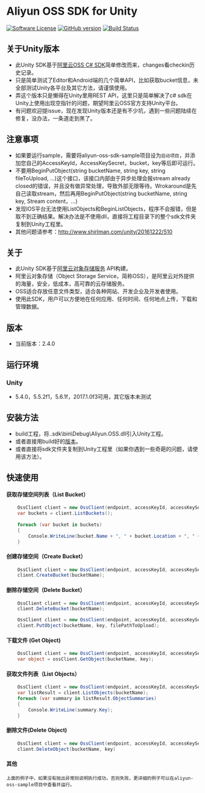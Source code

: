 ﻿# Aliyun OSS SDK for Unity

[![Software License](https://img.shields.io/badge/license-MIT-brightgreen.svg)](LICENSE)
[![GitHub version](https://badge.fury.io/gh/aliyun%2Faliyun-oss-csharp-sdk.svg)](https://badge.fury.io/gh/aliyun%2Faliyun-oss-csharp-sdk)
[![Build Status](https://travis-ci.org/aliyun/aliyun-oss-csharp-sdk.svg?branch=master)](https://travis-ci.org/aliyun/aliyun-oss-csharp-sdk)
## 关于Unity版本
 - 此Unity SDK基于[阿里云OSS C# SDK](https://github.com/aliyun/aliyun-oss-csharp-sdk)简单修改而来，changes看checkin历史记录。
 - 只是简单测试了Editor和Android端的几个简单API，比如获取bucket信息，未全部测试Unity各平台及其它方法，请谨慎使用。
 - 弄这个版本只是懒得在Unity里用REST API，这里只是简单解决了c# sdk在Unity上使用出现空指针的问题，期望阿里云OSS官方支持Unity平台。
 - 有问题欢迎提issue，现在发现Unity版本还是有不少坑，遇到一些问题陆续在修复，没办法，一条道走到黑了。
 
## 注意事项
 - 如果要运行sample，需要将aliyun-oss-sdk-sample项目设为`启动项目`，并添加您自己的AccessKeyId，AccessKeySecret，bucket，key等后即可运行。
 - 不要用BeginPutObject(string bucketName, string key, string fileToUpload, ...)这个接口，该接口内部由于异步处理会报stream already closed的错误，并且没有做异常处理，导致外部无限等待。Wrokaround是先自己读取stream，然后再用BeginPutObject(string bucketName, string key, Stream content，...)
 - 发现IOS平台无法使用ListObjects和BeginListObjects，程序不会报错，但是取不到正确结果。解决办法是不使用dll，直接将工程目录下的整个sdk文件夹复制到Unity工程里。
 - 其他问题请参考：http://www.shirlman.com/unity/20161222/510
 
## 关于
 - 此Unity SDK基于[阿里云对象存储服务](http://www.aliyun.com/product/oss/) API构建。
 - 阿里云对象存储（Object Storage Service，简称OSS），是阿里云对外提供的海量，安全，低成本，高可靠的云存储服务。
 - OSS适合存放任意文件类型，适合各种网站、开发企业及开发者使用。
 - 使用此SDK，用户可以方便地在任何应用、任何时间、任何地点上传，下载和管理数据。

## 版本
 - 当前版本：2.4.0

## 运行环境

### Unity
 - 5.4.0，5.5.2f1，5.6.1f，2017.1.0f3可用，其它版本未测试
 
## 安装方法
 - build工程，将..sdk\bin\Debug\Aliyun.OSS.dll引入Unity工程。
 - 或者直接用build好的[版本](https://github.com/Shirlman/aliyun-oss-unity-sdk/blob/master/build/Aliyun.OSS.dll)。
 - 或者直接将sdk文件夹复制到Unity工程里（如果你遇到一些奇葩的问题，请使用该方法）。
 
## 快速使用
#### 获取存储空间列表（List Bucket）
```csharp
    OssClient client = new OssClient(endpoint, accessKeyId, accessKeySecret);    
	var buckets = client.ListBuckets();
	
    foreach (var bucket in buckets)
    {
    	Console.WriteLine(bucket.Name + ", " + bucket.Location + ", " + bucket.Owner);
    }
```
    
#### 创建存储空间（Create Bucket）
```csharp
	OssClient client = new OssClient(endpoint, accessKeyId, accessKeySecret);
	client.CreateBucket(bucketName);
```
	
#### 删除存储空间（Delete Bucket）
```csharp
	OssClient client = new OssClient(endpoint, accessKeyId, accessKeySecret); 
	client.DeleteBucket(bucketName);
```

```csharp
	OssClient client = new OssClient(endpoint, accessKeyId, accessKeySecret); 
	client.PutObject(bucketName, key, filePathToUpload);
```

#### 下载文件 (Get Object)
```csharp
	OssClient client = new OssClient(endpoint, accessKeyId, accessKeySecret); 
	var object = ossClient.GetObject(bucketName, key);	
```

#### 获取文件列表（List Objects）
```csharp
	OssClient client = new OssClient(endpoint, accessKeyId, accessKeySecret);
	var listResult = client.ListObjects(bucketName);
	foreach (var summary in listResult.ObjectSummaries)
	{   
		Console.WriteLine(summary.Key);
	}
```
	
#### 删除文件(Delete Object)
```csharp
	OssClient client = new OssClient(endpoint, accessKeyId, accessKeySecret);
	client.DeleteObject(bucketName, key)
```

#### 其他
    上面的例子中，如果没有抛出异常则说明执行成功，否则失败，更详细的例子可以在aliyun-oss-sample项目中查看并运行。
	


